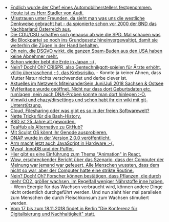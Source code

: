 * [Endlich wurde der Chef eines Automobilherstellers festgenommen. Heute ist es Herr Stadler von Audi.](https://blog.fefe.de/?ts=a5d9b48f)
* [Misstrauen unter Freunden, da sieht man was uns die westliche Denkweise gebracht hat - da spionierte schon vor 2000 der BND das Nachbarland Österreich aus.](https://blog.fefe.de/?ts=a5d8df9f)
* [Die CDU/CSU schaffen sich genauso ab wie die SPD. Mal schauen was die Blockpartei so noch ins Grundgesetz hineinvergewaltigt, damit sie weiterhin die Zügen in der Hand behalten.](https://blog.fefe.de/?ts=a5d8db4d)
* [Oh nein, die DSGVO wirkt, die ganzen Spam-Buden aus den USA haben keine Abnehmer mehr.](https://blog.fefe.de/?ts=a5db93c4)
* [Schon wieder bebt die Erde in Japan :-(.](https://netzfrauen.org/2018/06/18/japan/)
* [Nein? Doch! Oh? CRISPR, also Gentechnikgott-spielen für Ärzte erhöht, völlig überraschend ;-), das Krebsrisiko.](https://netzfrauen.org/2018/06/18/crispr/) - Konnte ja keiner Ahnen, dass Mutter Natur nichts verschwendet und derbe clever ist.
* [Aktuelles im Netzwerk MiteinanderSein Juni/Juli 2018 Sachsen & Ostsee](https://bio-erzgebirge.de/wp/?p=15025)
* [MyHeritage wurde geöffnet. Nicht nur dass dort Geburtsdaten etc. rumlagen, nein auch DNA-Proben konnte man dort hinlegen :-O.](https://www.planet3dnow.de/cms/38611-ahnenforscher-myheritage-von-datenklau-betroffen/)
* [Vimwiki und chazy/dirsettings und schon habt ihr ein wiki mit git-Unterstützung.](https://opensource.com/article/18/6/vimwiki-gitlab-notes)
* [Cloud, Filesharing oder was gibt es so in der freien Softwarewelt?](https://opensource.com/alternatives/dropbox)
* [Nette Tricks für die Bash-History.](https://opensource.com/article/18/5/bash-tricks)
* [BSD ist 25 Jahre alt geworden.](https://www.pro-linux.de/news/1/26006/alles-gute-25-jahre-freebsd.html)
* [TeaHub als Alternative zu GitHub?](https://www.pro-linux.de/news/1/25996/teahub-soll-freie-europ%C3%A4ische-alternative-zu-github-werden.html)
* [Mit Sculpt OS könnt ihr Genode ausprobieren.](https://www.pro-linux.de/news/1/25991/sculpt-os-in-neuer-version-als-disk-image.html)
* [ONAP wurde in der Version 2.0.0 veröffentlicht.](https://www.pro-linux.de/news/1/25987/onap-200-beijing-freigegeben.html)
* [Arm macht jetzt auch JavaScript in Hardware :-(.](https://blog.fefe.de/?ts=a5d7c7f4)
* [Mysql, InnoDB und der Puffer.](https://www.percona.com/blog/2018/06/19/chunk-change-innodb-buffer-pool-resizing/)
* [Hier gibt es eine Einführung zum Thema "Animation" in React.](https://opensource.com/article/18/6/getting-started-react-native-animations)
* [Wow, erschreckender Bericht über das Szenario, dass der Computer der Meinung war jemand war gefeuert. Alle Menschen wussten, dass dem nicht so war, aber der Computer hatte eine strikte Routine.](https://blog.fefe.de/?ts=a5d4c2a9)
* [Nein? Doch! Oh? Forscher können bestätigen, dass Pflanzen, die durch mehr CO2, größer wachsen, im Regelfall weniger Nährstoffe inne haben.](https://blog.fefe.de/?ts=a5d7bf76) - Wenn Energie für das Wachsen verbraucht wird, können andere Dinge nicht ordentlich durchgeführt werden. Und nun zieht hier mal parallelen zum Menschen die durch Fleischkonsum zum Wachsen stimuliert werden.
* [Vom 17 bis zum 18.11.2018 findet in Berlin "Die Konferenz für Digitalisierung und Nachhaltigkeit" statt.](https://events.ccc.de/2018/06/20/call-for-participation-tuwat-fur-einen-nachhaltigen-hacktivismus/)
